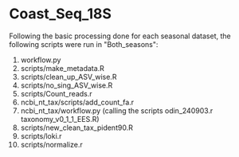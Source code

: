 # Coast_Seq_18S
Following the basic processing done for each seasonal dataset, the following scripts were run in "Both_seasons":

1. workflow.py
2. scripts/make_metadata.R 
3. scripts/clean_up_ASV_wise.R
4. scripts/no_sing_ASV_wise.R
5. scripts/Count_reads.r
6. ncbi_nt_tax/scripts/add_count_fa.r
7. ncbi_nt_tax/workflow.py (calling the scripts odin_240903.r taxonomy_v0_1_1_EES.R)
8. scripts/new_clean_tax_pident90.R
9. scripts/loki.r
10. scripts/normalize.r